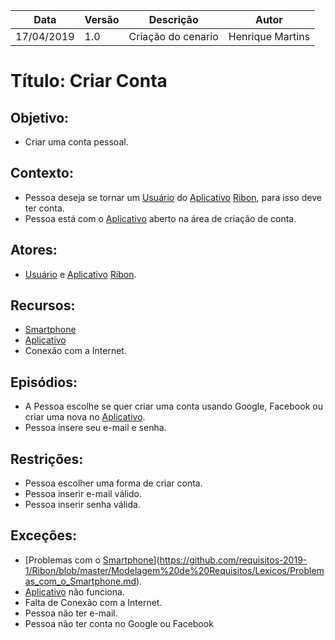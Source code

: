 | Data       | Versão | Descrição          | Autor            |
| ---------- | ------ | ------------------ | ---------------- |
| 17/04/2019 | 1.0    | Criação do cenario | Henrique Martins |

# Título: Criar Conta

## Objetivo:

- Criar uma conta pessoal.

## Contexto:

- Pessoa deseja se tornar um [Usuário](https://github.com/requisitos-2019-1/Ribon/blob/master/Modelagem%20de%20Requisitos/Lexicos/Usuário.md) do [Aplicativo](https://github.com/requisitos-2019-1/Ribon/blob/master/Modelagem%20de%20Requisitos/Lexicos/Aplicativo.md) [Ribon](https://github.com/requisitos-2019-1/Ribon/blob/master/Modelagem%20de%20Requisitos/Lexicos/Ribon.md), para isso deve ter conta.
- Pessoa está com o [Aplicativo](https://github.com/requisitos-2019-1/Ribon/blob/master/Modelagem%20de%20Requisitos/Lexicos/Aplicativo.md) aberto na área de criação de conta.

## Atores:

- [Usuário](https://github.com/requisitos-2019-1/Ribon/blob/master/Modelagem%20de%20Requisitos/Lexicos/Usuário.md) e [Aplicativo](https://github.com/requisitos-2019-1/Ribon/blob/master/Modelagem%20de%20Requisitos/Lexicos/Aplicativo.md) [Ribon](https://github.com/requisitos-2019-1/Ribon/blob/master/Modelagem%20de%20Requisitos/Lexicos/Ribon.md).

## Recursos:

- [Smartphone](https://github.com/requisitos-2019-1/Ribon/blob/master/Modelagem%20de%20Requisitos/Lexicos/Smartphone.md)
- [Aplicativo](https://github.com/requisitos-2019-1/Ribon/blob/master/Modelagem%20de%20Requisitos/Lexicos/Aplicativo.md)
- Conexão com a Internet.

## Episódios:

- A Pessoa escolhe se quer criar uma conta usando Google, Facebook ou criar uma nova no [Aplicativo](https://github.com/requisitos-2019-1/Ribon/blob/master/Modelagem%20de%20Requisitos/Lexicos/Aplicativo.md).
- Pessoa insere seu e-mail e senha.

## Restrições:

- Pessoa escolher uma forma de criar conta.
- Pessoa inserir e-mail válido.
- Pessoa inserir senha válida.

## Exceções:

- [Problemas com o [Smartphone](https://github.com/requisitos-2019-1/Ribon/blob/master/Modelagem%20de%20Requisitos/Lexicos/Smartphone.md)](https://github.com/requisitos-2019-1/Ribon/blob/master/Modelagem%20de%20Requisitos/Lexicos/Problemas_com_o_Smartphone.md).
- [Aplicativo](https://github.com/requisitos-2019-1/Ribon/blob/master/Modelagem%20de%20Requisitos/Lexicos/Aplicativo.md) não funciona.
- Falta de Conexão com a Internet.
- Pessoa não ter e-mail.
- Pessoa não ter conta no Google ou Facebook